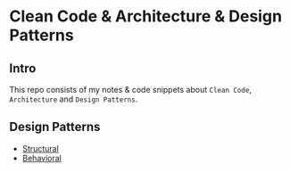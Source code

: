 # Clean Code & Architecture & Design Patterns

## Intro
This repo consists of my notes & code snippets about `Clean Code`, `Architecture` and `Design Patterns`.

## Design Patterns
- [Structural](design_patterns/Structural.md)
- [Behavioral](design_patterns/Behavioral.md)
